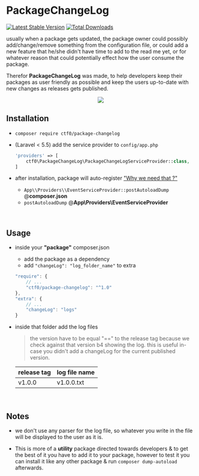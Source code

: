 # PackageChangeLog

[![Latest Stable Version](https://img.shields.io/packagist/v/ctf0/package-changelog.svg)](https://packagist.org/packages/ctf0/package-changelog) [![Total Downloads](https://img.shields.io/packagist/dt/ctf0/package-changelog.svg)](https://packagist.org/packages/ctf0/package-changelog)

usually when a package gets updated, the package owner could possibly add/change/remove something from the configuration file,
or could add a new feature that he/she didn't have time to add to the read me yet,
or for whatever reason that could potentially effect how the user consume the package.

Therefor **PackageChangeLog** was made, to help developers keep their packages as user friendly as possible and keep the users up-to-date with new changes as releases gets published.

<p align="center">
    <img src="https://user-images.githubusercontent.com/7388088/30776152-e2be70d6-a0a1-11e7-9793-0584a5ecb9f8.png">
</p>

## Installation

- `composer require ctf0/package-changelog`

- (Laravel < 5.5) add the service provider to `config/app.php`

  ```php
  'providers' => [
      ctf0\PackageChangeLog\PackageChangeLogServiceProvider::class,
  ]
  ```

- after installation, package will auto-register ["Why we need that ?"](https://getcomposer.org/doc/articles/scripts.md#what-is-a-script-)
  + `App\\Providers\\EventServiceProvider::postAutoloadDump` @**composer.json**
  + `postAutoloadDump`  @**App\Providers\EventServiceProvider**

<br>

## Usage

- inside your **"package"** composer.json
    + add the package as a dependency
    + add `"changeLog": "log_folder_name"` to extra

  ```js
  "require": {
      // ...
      "ctf0/package-changelog": "^1.0"
  },
  "extra": {
      // ...
      "changeLog": "logs"
  }
  ```

- inside that folder add the log files

    > the version have to be equal "==" to the release tag because we check against that version b4 showing the log.
    > this is useful in-case you didn't add a changeLog for the current published version.

   | release tag | log file name |
   |-------------|---------------|
   | v1.0.0      | v1.0.0.txt    |

<br>

## Notes

- we don't use any parser for the log file, so whatever you write in the file will be displayed to the user as it is.

- This is more of a **utility** package directed towards developers & to get the best of it you have to add it to your package, however to test it you can install it like any other package & run `composer dump-autoload` afterwards.
